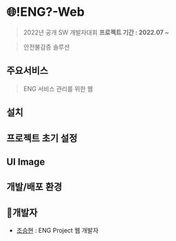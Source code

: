 # :globe_with_meridians:!ENG?-Web
>2022년 공개 SW 개발자대회 **프로젝트 기간 : 2022.07 ~**

>안전불감증 솔루션
## 주요서비스
> ENG 서비스 관리를 위한 웹

##  설치


## 프로젝트 초기 설정


## UI Image


## 개발/배포 환경



## :bust_in_silhouette:개발자

+ [조승현](:https://github.com/Cho-Seung-Hyeon) : ENG Project 웹 개발자

